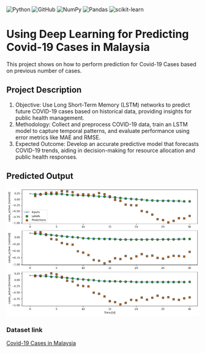 ![Python](https://img.shields.io/badge/Python-14354C?style=for-the-badge&logo=python&logoColor=white)
![GitHub](https://img.shields.io/badge/github-%23121011.svg?style=for-the-badge&logo=github&logoColor=white)
![NumPy](https://img.shields.io/badge/numpy-%23013243.svg?style=for-the-badge&logo=numpy&logoColor=white)
![Pandas](https://img.shields.io/badge/pandas-%23150458.svg?style=for-the-badge&logo=pandas&logoColor=white)
![scikit-learn](https://img.shields.io/badge/scikit--learn-%23F7931E.svg?style=for-the-badge&logo=scikit-learn&logoColor=white)

# Using Deep Learning for Predicting Covid-19 Cases in Malaysia
This project shows on how to perform prediction for Covid-19 Cases based on previous number of cases.

## Project Description
1. Objective: Use Long Short-Term Memory (LSTM) networks to predict future COVID-19 cases based on historical data, providing insights for public health management.
2. Methodology: Collect and preprocess COVID-19 data, train an LSTM model to capture temporal patterns, and evaluate performance using error metrics like MAE and RMSE.
3. Expected Outcome: Develop an accurate predictive model that forecasts COVID-19 trends, aiding in decision-making for resource allocation and public health responses.

## Predicted Output
![model_score](static/prediction_three_batch.png)

### Dataset link
[Covid-19 Cases in Malaysia](https://github.com/MoH-Malaysia/covid19-public)
